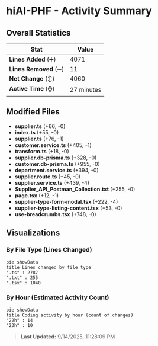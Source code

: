 # hiAI-PHF - Activity Summary 

## Overall Statistics

| Stat                   | Value                                                             |
| ---------------------- | ----------------------------------------------------------------- |
| **Lines Added** (➕)   | 4071                                          |
| **Lines Removed** (➖) | 11                                        |
| **Net Change** (↕)    | 4060                |
| **Active Time** (⌚)   | 27 minutes |


## Modified Files
- **supplier.ts** (+66, -0)
- **index.ts** (+55, -0)
- **supplier.ts** (+76, -1)
- **customer.service.ts** (+405, -1)
- **transform.ts** (+18, -0)
- **supplier.db-prisma.ts** (+328, -0)
- **customer.db-prisma.ts** (+955, -0)
- **department.service.ts** (+394, -0)
- **supplier.route.ts** (+45, -0)
- **supplier.service.ts** (+439, -4)
- **Supplier_API_Postman_Collection.txt** (+255, -0)
- **page.tsx** (+12, -1)
- **supplier-type-form-modal.tsx** (+222, -4)
- **supplier-type-listing-content.tsx** (+53, -0)
- **use-breadcrumbs.tsx** (+748, -0)

## Visualizations

### By File Type (Lines Changed)

```mermaid
pie showData
title Lines changed by file type
".ts" : 2787
".txt" : 255
".tsx" : 1040
```

### By Hour (Estimated Activity Count)

```mermaid
pie showData
title Coding activity by hour (count of changes)
"22h" : 14
"23h" : 10
```


> **Last Updated:** 9/14/2025, 11:28:09 PM